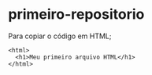 # primeiro-repositorio

Para copiar o código em HTML;
```
<html>
  <h1>Meu primeiro arquivo HTML</h1>
</html>
```
